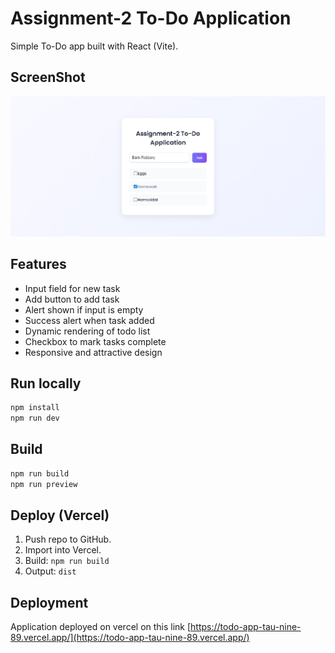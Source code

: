 # Assignment-2 To-Do Application

Simple To-Do app built with React (Vite).

## ScreenShot

![Applicaton ScreenShot](Vite-React.png)

## Features
- Input field for new task
- Add button to add task
- Alert shown if input is empty
- Success alert when task added
- Dynamic rendering of todo list
- Checkbox to mark tasks complete
- Responsive and attractive design

## Run locally
```bash
npm install
npm run dev
````

## Build

```bash
npm run build
npm run preview
```

## Deploy (Vercel)

1. Push repo to GitHub.
2. Import into Vercel.
3. Build: `npm run build`
4. Output: `dist`

## Deployment
Application deployed on vercel on this link [https://todo-app-tau-nine-89.vercel.app/](https://todo-app-tau-nine-89.vercel.app/)